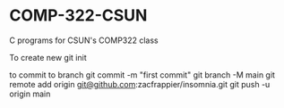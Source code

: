 # COMP-322-CSUN
C programs for CSUN's COMP322 class

 To create new
git init

to commit to branch
git commit -m "first commit"
git branch -M main
git remote add origin git@github.com:zacfrappier/insomnia.git
git push -u origin main

